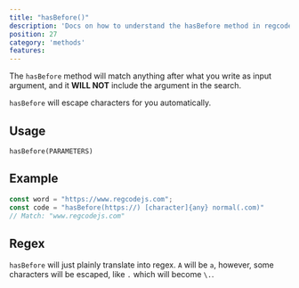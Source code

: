```yaml
---
title: "hasBefore()"
description: 'Docs on how to understand the hasBefore method in regcode'
position: 27
category: 'methods'
features:
---
```


The `hasBefore` method will match anything after what you write as input argument, and it **WILL NOT** include the argument in the search.

`hasBefore` will escape characters for you automatically.

## Usage

`hasBefore(PARAMETERS)`

## Example

```ts
const word = "https://www.regcodejs.com";
const code = "hasBefore(https://) [character]{any} normal(.com)"
// Match: "www.regcodejs.com"

```

## Regex

`hasBefore` will just plainly translate into regex. `A` will be `a`, however, some characters will be escaped, like `.` which will become `\.`.
